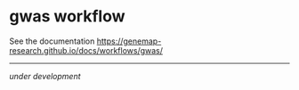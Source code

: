 # gwas workflow

See the documentation https://genemap-research.github.io/docs/workflows/gwas/

---

_under development_
